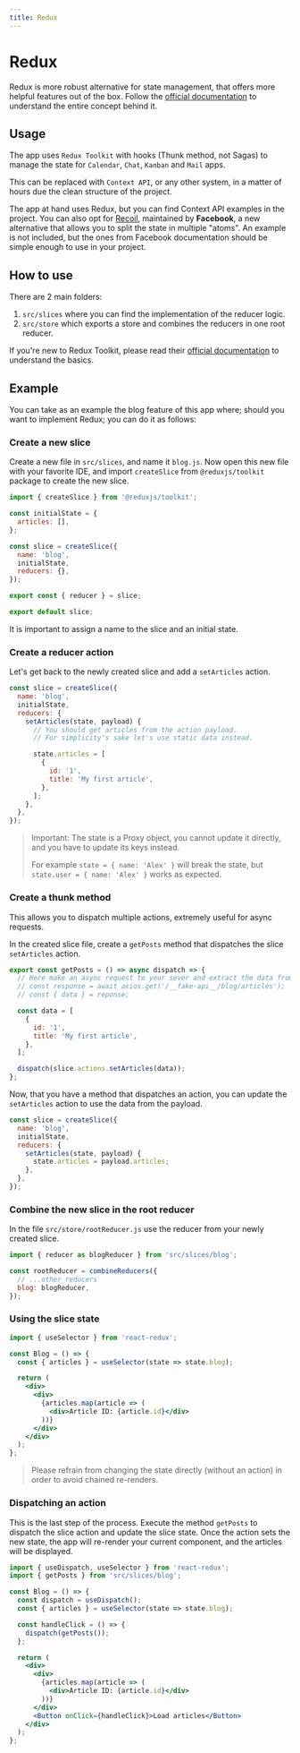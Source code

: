 ```yaml
---
title: Redux
---
```


# Redux

Redux is more robust alternative for state management, that offers more helpful features out of the
box. Follow the
[official documentation](https://redux.js.org/basics/usage-with-react) to understand the entire
concept behind it.

## Usage

The app uses `Redux Toolkit` with hooks (Thunk method, not Sagas) to manage the state
for `Calendar`, `Chat`,
`Kanban` and `Mail` apps.

This can be replaced with `Context API`, or any other system, in a matter of hours due the clean
structure of the project.

The app at hand uses Redux, but you can find Context API examples in the project. You can also opt
for
[Recoil](https://recoiljs.org/), maintained by **Facebook**, a new alternative that allows you to
split the state in multiple "atoms". An example is not included, but the ones from Facebook
documentation should be simple enough to use in your project.

## How to use

There are 2 main folders:

1. `src/slices` where you can find the implementation of the reducer logic.
2. `src/store` which exports a store and combines the reducers in one root reducer.

If you're new to Redux Toolkit, please read
their [official documentation](https://redux-toolkit.js.org/usage/usage-guide)
to understand the basics.

## Example

You can take as an example the blog feature of this app where; should you want to implement Redux;
you can do it as follows:

### Create a new slice

Create a new file in `src/slices`, and name it `blog.js`. Now open this new file with your favorite
IDE, and import
`createSlice` from `@reduxjs/toolkit` package to create the new slice.

```js
import { createSlice } from '@reduxjs/toolkit';

const initialState = {
  articles: [],
};

const slice = createSlice({
  name: 'blog',
  initialState,
  reducers: {},
});

export const { reducer } = slice;

export default slice;
```

It is important to assign a name to the slice and an initial state.

### Create a reducer action

Let's get back to the newly created slice and add a `setArticles` action.

```js
const slice = createSlice({
  name: 'blog',
  initialState,
  reducers: {
    setArticles(state, payload) {
      // You should get articles from the action payload.
      // For simplicity's sake let's use static data instead.

      state.articles = [
        {
          id: '1',
          title: 'My first article',
        },
      ];
    },
  },
});
```

> Important: The state is a Proxy object, you cannot update it directly, and you have to update its keys instead.
>
> For example `state = { name: 'Alex' }` will break the state, but `state.user = { name: 'Alex' }` works as expected.

### Create a thunk method

This allows you to dispatch multiple actions, extremely useful for async requests.

In the created slice file, create a `getPosts` method that dispatches the slice `setArticles`
action.

```js
export const getPosts = () => async dispatch => {
  // Here make an async request to your sever and extract the data from the server response
  // const response = await axios.get('/__fake-api__/blog/articles');
  // const { data } = reponse;

  const data = [
    {
      id: '1',
      title: 'My first article',
    },
  ];

  dispatch(slice.actions.setArticles(data));
};
```

Now, that you have a method that dispatches an action, you can update the `setArticles` action to
use the data from the payload.

```js
const slice = createSlice({
  name: 'blog',
  initialState,
  reducers: {
    setArticles(state, payload) {
      state.articles = payload.articles;
    },
  },
});
```

### Combine the new slice in the root reducer

In the file `src/store/rootReducer.js` use the reducer from your newly created slice.

```js
import { reducer as blogReducer } from 'src/slices/blog';

const rootReducer = combineReducers({
  // ...other reducers
  blog: blogReducer,
});
```

### Using the slice state

```jsx
import { useSelector } from 'react-redux';

const Blog = () => {
  const { articles } = useSelector(state => state.blog);

  return (
    <div>
      <div>
        {articles.map(article => (
          <div>Article ID: {article.id}</div>
        ))}
      </div>
    </div>
  );
};
```

> Please refrain from changing the state directly (without an action) in order to avoid chained re-renders.

### Dispatching an action

This is the last step of the process. Execute the method `getPosts` to dispatch the slice action
and update the slice state. Once the action sets the new state, the app will re-render your current
component, and the articles will be displayed.

```jsx
import { useDispatch, useSelector } from 'react-redux';
import { getPosts } from 'src/slices/blog';

const Blog = () => {
  const dispatch = useDispatch();
  const { articles } = useSelector(state => state.blog);

  const handleClick = () => {
    dispatch(getPosts());
  };

  return (
    <div>
      <div>
        {articles.map(article => (
          <div>Article ID: {article.id}</div>
        ))}
      </div>
      <Button onClick={handleClick}>Load articles</Button>
    </div>
  );
};
```
